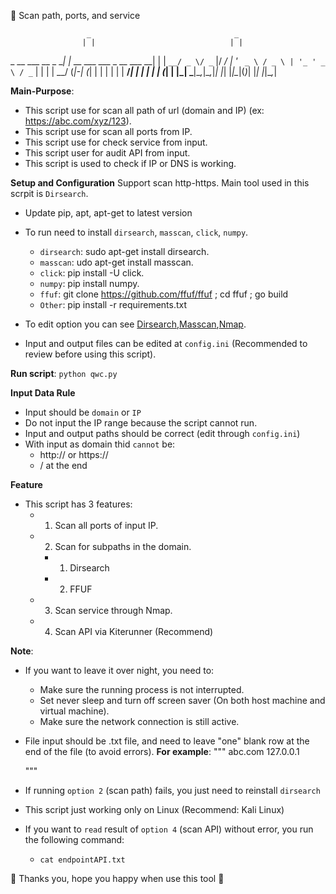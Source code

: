 👋 Scan path, ports, and service 

                     _                                _ 
                    | |                              | |
  _ __ ___  __ _  __| |_ __ ___   ___   _ __ ___   __| |
 | `__/ _ \/ _` |/ _/ | '_ ` _ \ / _ \ | '_ ' _ \ / _` |
 | | |  __/ (_|-| (_| | | | | | |  __/_| | | | | | (_| |
 |_|  \___|\__,_|\__,_|_| |_| |_|\__|(_)_| |_| |_|\__,_|
                                                        

**Main-Purpose**: 
- This script use for scan all path of url (domain and IP) (ex: https://abc.com/xyz/123). 
- This script use for scan all ports from IP.
- This script use for check service from input.
- This script user for audit API from input.
- This script is used to check if IP or DNS is working.

**Setup and Configuration**
Support scan http-https. Main tool used in this scrpit is `Dirsearch`.
 * Update pip, apt, apt-get to latest version
 - To run need to install `dirsearch`, `masscan`, `click`, `numpy`.
    + `dirsearch`: sudo apt-get install dirsearch.
    + `masscan`: udo apt-get install masscan.
    + `click`: pip install -U click.
    + `numpy`: pip install numpy.
    + `ffuf`: git clone https://github.com/ffuf/ffuf ; cd ffuf ; go build
    + `Other`: pip install -r requirements.txt

 - To edit option you can see [Dirsearch](https://www.kali.org/tools/dirsearch/),[Masscan](https://www.kali.org/tools/masscan/),[Nmap](https://www.kali.org/tools/nmap/).
 - Input and output files can be edited at `config.ini` (Recommended to review before using this script).

**Run script**: `python qwc.py`

**Input Data Rule**
- Input should be `domain` or `IP`
- Do not input the IP range because the script cannot run.
- Input and output paths should be correct (edit through `config.ini`)
- With input as domain thid `cannot` be:
   + http:// or https://
   + / at the end

**Feature**
 - This script has 3 features:
    + 1. Scan all ports of input IP.
    + 2. Scan for subpaths in the domain.
      * 1. Dirsearch
      * 2. FFUF
    + 3. Scan service through Nmap.
    + 4. Scan API via Kiterunner (Recommend)

 **Note**:
 - If you want to leave it over night, you need to:
     + Make sure the running process is not interrupted.
     + Set never sleep and turn off screen saver (On both host machine and virtual machine).
     + Make sure the network connection is still active. 
 - File input should be .txt file, and need to leave "one" blank row at the end of the file (to avoid errors).
      __For example__:
      """
      abc.com
      127.0.0.1

      """
 - If running `option 2` (scan path) fails, you just need to reinstall `dirsearch`
 - This script just working only on Linux (Recommend: Kali Linux)
 - If you want to `read` result of `option 4` (scan API) without error, you run the following command:
   + `cat endpointAPI.txt`

 💞 Thanks you, hope you happy when use this tool 💞